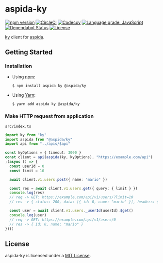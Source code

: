 <h1>aspida-ky</h1>

[![npm version][badge-npm]][badge-npm-url]
[![CircleCI][badge-ci]][badge-ci-url]
[![Codecov][badge-coverage]][badge-coverage-url]
[![Language grade: JavaScript][badge-lgtm]][badge-lgtm-url]
[![Dependabot Status][badge-dependabot]][dependabot]
[![License][badge-license]][license]

[ky][ky] client for [aspida][aspida].

## Getting Started

### Installation

- Using [npm][npm]:

  ```sh
  $ npm install aspida ky @aspida/ky
  ```

- Using [Yarn][yarn]:

  ```sh
  $ yarn add aspida ky @aspida/ky
  ```

### Make HTTP request from application

`src/index.ts`

```typescript
import ky from "ky"
import aspida from "@aspida/ky"
import api from "../apis/$api"

const kyOptions = { timeout: 3000 }
const client = api(aspida(ky, kyOptions), "https://example.com/api")
;(async () => {
  const userId = 0
  const limit = 10

  await client.v1.users.post({ name: "mario" })

  const res = await client.v1.users.get({ query: { limit } })
  console.log(res)
  // req -> GET: https://example.com/api/v1/users/?limit=10
  // res -> { status: 200, data: [{ id: 0, name: "mario" }], headers: {...} }

  const user = await client.v1.users._userId(userId).$get()
  console.log(user)
  // req -> GET: https://example.com/api/v1/users/0
  // res -> { id: 0, name: "mario" }
})()
```

## License

aspida-ky is licensed under a [MIT License][license].

<!-- URL: aspida -->

[license]: https://github.com/aspidajs/aspida/blob/develop/packages/aspida-ky/LICENSE

<!-- URL: Badges -->

[badge-ci-url]: https://circleci.com/gh/aspidajs/aspida
[badge-ci]: https://img.shields.io/circleci/build/github/aspidajs/aspida.svg?label=test
[badge-coverage-url]: https://codecov.io/gh/aspidajs/aspida
[badge-coverage]: https://img.shields.io/codecov/c/github/aspidajs/aspida.svg
[badge-dependabot]: https://api.dependabot.com/badges/status?host=github&repo=aspidajs/aspida
[badge-lgtm-url]: https://lgtm.com/projects/g/aspidajs/aspida/context:javascript
[badge-lgtm]: https://img.shields.io/lgtm/grade/javascript/g/aspidajs/aspida.svg
[badge-license]: https://img.shields.io/npm/l/@aspida/ky
[badge-npm-url]: https://www.npmjs.com/package/@aspida/ky
[badge-npm]: https://img.shields.io/npm/v/@aspida/ky

<!-- URL: General -->

[aspida]: https://github.com/aspidajs/aspida/
[ky]: https://github.com/sindresorhus/ky/
[dependabot]: https://dependabot.com/
[npm]: https://www.npmjs.com/
[yarn]: https://yarnpkg.com/
